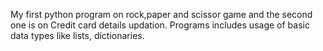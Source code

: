 My first python program on rock,paper and scissor game and the second one is on Credit card details updation. Programs includes usage of basic data types like lists, dictionaries.
